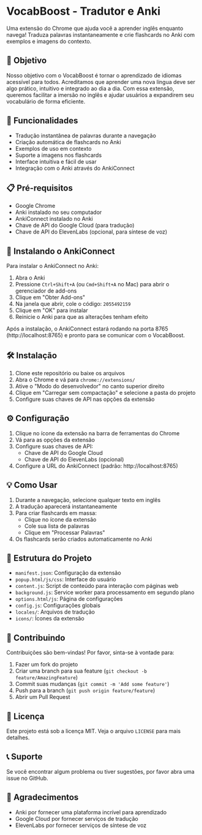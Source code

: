 # VocabBoost - Tradutor e Anki

Uma extensão do Chrome que ajuda você a aprender inglês enquanto navega! Traduza palavras instantaneamente e crie flashcards no Anki com exemplos e imagens do contexto.

## 🎯 Objetivo
Nosso objetivo com o VocabBoost é tornar o aprendizado de idiomas acessível para todos. Acreditamos que aprender uma nova língua deve ser algo prático, intuitivo e integrado ao dia a dia. Com essa extensão, queremos facilitar a imersão no inglês e ajudar usuários a expandirem seu vocabulário de forma eficiente.

## 🚀 Funcionalidades

- Tradução instantânea de palavras durante a navegação
- Criação automática de flashcards no Anki
- Exemplos de uso em contexto
- Suporte a imagens nos flashcards
- Interface intuitiva e fácil de usar
- Integração com o Anki através do AnkiConnect

## 📋 Pré-requisitos

- Google Chrome
- Anki instalado no seu computador
- AnkiConnect instalado no Anki
- Chave de API do Google Cloud (para tradução)
- Chave de API do ElevenLabs (opcional, para síntese de voz)

## 🔌 Instalando o AnkiConnect

Para instalar o AnkiConnect no Anki:

1. Abra o Anki
2. Pressione `Ctrl+Shift+A` (ou `Cmd+Shift+A` no Mac) para abrir o gerenciador de add-ons
3. Clique em "Obter Add-ons"
4. Na janela que abrir, cole o código: `2055492159`
5. Clique em "OK" para instalar
6. Reinicie o Anki para que as alterações tenham efeito

Após a instalação, o AnkiConnect estará rodando na porta 8765 (http://localhost:8765) e pronto para se comunicar com o VocabBoost.

## 🛠️ Instalação

1. Clone este repositório ou baixe os arquivos
2. Abra o Chrome e vá para `chrome://extensions/`
3. Ative o "Modo do desenvolvedor" no canto superior direito
4. Clique em "Carregar sem compactação" e selecione a pasta do projeto
5. Configure suas chaves de API nas opções da extensão

## ⚙️ Configuração

1. Clique no ícone da extensão na barra de ferramentas do Chrome
2. Vá para as opções da extensão
3. Configure suas chaves de API:
   - Chave de API do Google Cloud
   - Chave de API do ElevenLabs (opcional)
4. Configure a URL do AnkiConnect (padrão: http://localhost:8765)

## 💡 Como Usar

1. Durante a navegação, selecione qualquer texto em inglês
2. A tradução aparecerá instantaneamente
3. Para criar flashcards em massa:
   - Clique no ícone da extensão
   - Cole sua lista de palavras
   - Clique em "Processar Palavras"
4. Os flashcards serão criados automaticamente no Anki

## 🔧 Estrutura do Projeto

- `manifest.json`: Configuração da extensão
- `popup.html/js/css`: Interface do usuário
- `content.js`: Script de conteúdo para interação com páginas web
- `background.js`: Service worker para processamento em segundo plano
- `options.html/js`: Página de configurações
- `config.js`: Configurações globais
- `locales/`: Arquivos de tradução
- `icons/`: Ícones da extensão

## 🤝 Contribuindo

Contribuições são bem-vindas! Por favor, sinta-se à vontade para:

1. Fazer um fork do projeto
2. Criar uma branch para sua feature (`git checkout -b feature/AmazingFeature`)
3. Commit suas mudanças (`git commit -m 'Add some feature'`)
4. Push para a branch (`git push origin feature/feature`)
5. Abrir um Pull Request

## 📝 Licença

Este projeto está sob a licença MIT. Veja o arquivo `LICENSE` para mais detalhes.

## 📞 Suporte

Se você encontrar algum problema ou tiver sugestões, por favor abra uma issue no GitHub.

## 🙏 Agradecimentos

- Anki por fornecer uma plataforma incrível para aprendizado
- Google Cloud por fornecer serviços de tradução
- ElevenLabs por fornecer serviços de síntese de voz